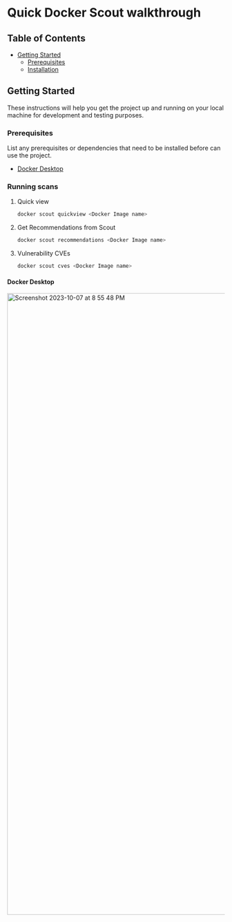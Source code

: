 # Quick Docker Scout walkthrough 

## Table of Contents
- [Getting Started](#getting-started)
  - [Prerequisites](#prerequisites)
  - [Installation](#installation)

## Getting Started

These instructions will help you get the project up and running on your local machine for development and testing purposes.

### Prerequisites

List any prerequisites or dependencies that need to be installed before can use the project.

- [Docker Desktop](https://www.docker.com/products/docker-desktop/)

### Running scans

1. Quick view
   ```sh
   docker scout quickview <Docker Image name>
   ```
2. Get Recommendations from Scout
   ```sh
   docker scout recommendations <Docker Image name>
   ```
3. Vulnerability CVEs
   ```sh
   docker scout cves <Docker Image name>
   ```

#### Docker Desktop

<img width="1440" alt="Screenshot 2023-10-07 at 8 55 48 PM" src="https://github.com/harsh4870/WASM-Docker/assets/15871000/bc012a13-4cd2-4f32-82d7-41558c0e4d6e">

